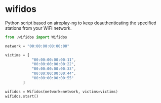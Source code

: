 # wifidos
Python script based on aireplay-ng to keep deauthenticating the specified stations from your WiFi network. 


```python
from .wifidos import Wifidos

network = "00:00:00:00:00:00"

victims = [
            "00:00:00:00:00:11",
            "00:00:00:00:00:22",
            "00:00:00:00:00:33",
            "00:00:00:00:00:44",
            "00:00:00:00:00:55"
        ]

wifidos = Wifidos(network=network, victims=victims)
wifidos.start()
```